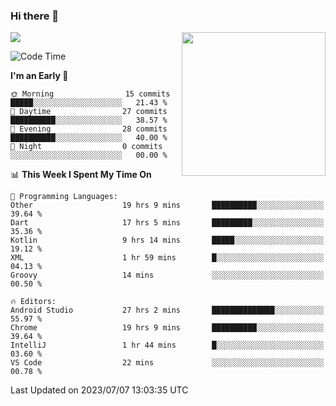 ### Hi there 👋

![](https://metrics.lecoq.io/itaowu?template=classic&config.timezone=Asia%2FShanghai)
<img align='right' src="https://media.giphy.com/media/M9gbBd9nbDrOTu1Mqx/giphy.gif" width="230">

<!--START_SECTION:waka-->
![Code Time](http://img.shields.io/badge/Code%20Time-210%20hrs%2011%20mins-blue)

**I'm an Early 🐤** 

```text
🌞 Morning                15 commits          █████░░░░░░░░░░░░░░░░░░░░   21.43 % 
🌆 Daytime                27 commits          ██████████░░░░░░░░░░░░░░░   38.57 % 
🌃 Evening                28 commits          ██████████░░░░░░░░░░░░░░░   40.00 % 
🌙 Night                  0 commits           ░░░░░░░░░░░░░░░░░░░░░░░░░   00.00 % 
```


📊 **This Week I Spent My Time On** 

```text
💬 Programming Languages: 
Other                    19 hrs 9 mins       ██████████░░░░░░░░░░░░░░░   39.64 % 
Dart                     17 hrs 5 mins       █████████░░░░░░░░░░░░░░░░   35.36 % 
Kotlin                   9 hrs 14 mins       █████░░░░░░░░░░░░░░░░░░░░   19.12 % 
XML                      1 hr 59 mins        █░░░░░░░░░░░░░░░░░░░░░░░░   04.13 % 
Groovy                   14 mins             ░░░░░░░░░░░░░░░░░░░░░░░░░   00.50 % 

🔥 Editors: 
Android Studio           27 hrs 2 mins       ██████████████░░░░░░░░░░░   55.97 % 
Chrome                   19 hrs 9 mins       ██████████░░░░░░░░░░░░░░░   39.64 % 
IntelliJ                 1 hr 44 mins        █░░░░░░░░░░░░░░░░░░░░░░░░   03.60 % 
VS Code                  22 mins             ░░░░░░░░░░░░░░░░░░░░░░░░░   00.78 % 
```


 Last Updated on 2023/07/07 13:03:35 UTC
<!--END_SECTION:waka-->

<!--
**itaowu/itaowu** is a ✨ _special_ ✨ repository because its `README.md` (this file) appears on your GitHub profile.

Here are some ideas to get you started:

- 🔭 I’m currently working on ...
- 🌱 I’m currently learning ...
- 👯 I’m looking to collaborate on ...
- 🤔 I’m looking for help with ...
- 💬 Ask me about ...
- 📫 How to reach me: ...
- 😄 Pronouns: ...
- ⚡ Fun fact: ...
-->
